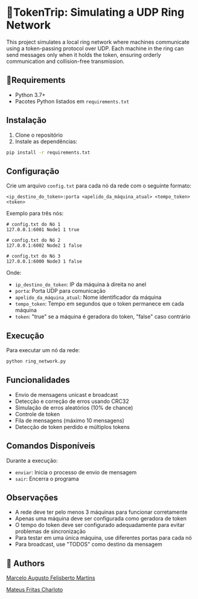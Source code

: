 # 💍TokenTrip: Simulating a UDP Ring Network
This project simulates a local ring network where machines communicate using a token-passing protocol over UDP. 
Each machine in the ring can send messages only when it holds the token, 
ensuring orderly communication and collision-free transmission. 

## 📝Requirements

- Python 3.7+
- Pacotes Python listados em `requirements.txt`

## Instalação

1. Clone o repositório
2. Instale as dependências:
```bash
pip install -r requirements.txt
```

## Configuração

Crie um arquivo `config.txt` para cada nó da rede com o seguinte formato:
```
<ip_destino_do_token>:porta <apelido_da_máquina_atual> <tempo_token> <token>
```

Exemplo para três nós:
```
# config.txt do Nó 1
127.0.0.1:6001 Node1 1 true

# config.txt do Nó 2
127.0.0.1:6002 Node2 1 false

# config.txt do Nó 3
127.0.0.1:6000 Node3 1 false
```

Onde:
- `ip_destino_do_token`: IP da máquina à direita no anel
- `porta`: Porta UDP para comunicação
- `apelido_da_máquina_atual`: Nome identificador da máquina
- `tempo_token`: Tempo em segundos que o token permanece em cada máquina
- `token`: "true" se a máquina é geradora do token, "false" caso contrário

## Execução

Para executar um nó da rede:
```bash
python ring_network.py
```

## Funcionalidades

- Envio de mensagens unicast e broadcast
- Detecção e correção de erros usando CRC32
- Simulação de erros aleatórios (10% de chance)
- Controle de token
- Fila de mensagens (máximo 10 mensagens)
- Detecção de token perdido e múltiplos tokens

## Comandos Disponíveis

Durante a execução:
- `enviar`: Inicia o processo de envio de mensagem
- `sair`: Encerra o programa

## Observações

- A rede deve ter pelo menos 3 máquinas para funcionar corretamente
- Apenas uma máquina deve ser configurada como geradora de token
- O tempo do token deve ser configurado adequadamente para evitar problemas de sincronização
- Para testar em uma única máquina, use diferentes portas para cada nó
- Para broadcast, use "TODOS" como destino da mensagem

## 🤝 Authors

[Marcelo Augusto Felisberto Martins](https://github.com/MFelisberto)

[Mateus Fritas Charloto](https://github.com/mateusfch)
